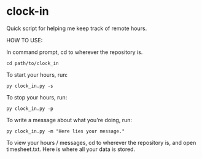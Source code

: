 # clock-in
Quick script for helping me keep track of remote hours.

HOW TO USE:

In command prompt, cd to wherever the repository is.

`cd path/to/clock_in`

To start your hours, run:

`py clock_in.py -s`

To stop your hours, run:

`py clock_in.py -p`


To write a message about what you're doing, run:

`py clock_in.py -m "Here lies your message."`

To view your hours / messages, cd to wherever the repository is, and open timesheet.txt. Here is where all your data is stored.
